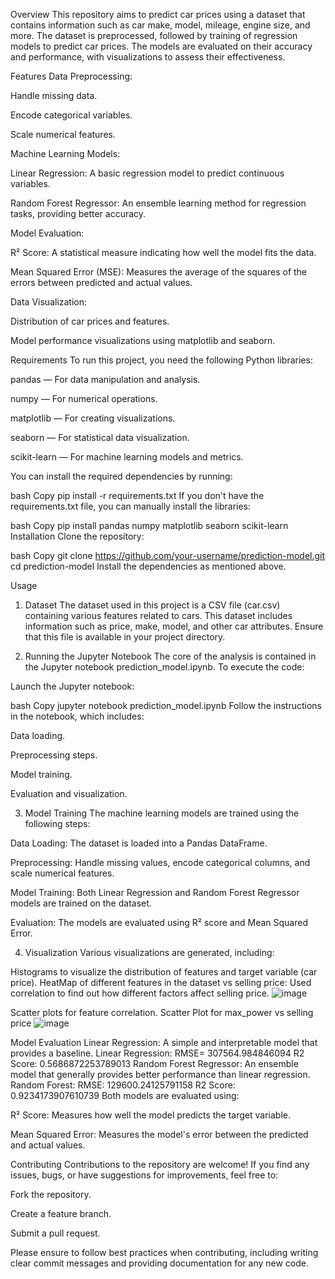 Overview
This repository aims to predict car prices using a dataset that contains information such as car make, model, mileage, engine size, and more. The dataset is preprocessed, followed by training of regression models to predict car prices. The models are evaluated on their accuracy and performance, with visualizations to assess their effectiveness.

Features
Data Preprocessing:

Handle missing data.

Encode categorical variables.

Scale numerical features.

Machine Learning Models:

Linear Regression: A basic regression model to predict continuous variables.

Random Forest Regressor: An ensemble learning method for regression tasks, providing better accuracy.

Model Evaluation:

R² Score: A statistical measure indicating how well the model fits the data.

Mean Squared Error (MSE): Measures the average of the squares of the errors between predicted and actual values.

Data Visualization:

Distribution of car prices and features.

Model performance visualizations using matplotlib and seaborn.

Requirements
To run this project, you need the following Python libraries:

pandas — For data manipulation and analysis.

numpy — For numerical operations.

matplotlib — For creating visualizations.

seaborn — For statistical data visualization.

scikit-learn — For machine learning models and metrics.

You can install the required dependencies by running:

bash
Copy
pip install -r requirements.txt
If you don't have the requirements.txt file, you can manually install the libraries:

bash
Copy
pip install pandas numpy matplotlib seaborn scikit-learn
Installation
Clone the repository:

bash
Copy
git clone https://github.com/your-username/prediction-model.git
cd prediction-model
Install the dependencies as mentioned above.

Usage
1. Dataset
The dataset used in this project is a CSV file (car.csv) containing various features related to cars. This dataset includes information such as price, make, model, and other car attributes. Ensure that this file is available in your project directory.

2. Running the Jupyter Notebook
The core of the analysis is contained in the Jupyter notebook prediction_model.ipynb. To execute the code:

Launch the Jupyter notebook:

bash
Copy
jupyter notebook prediction_model.ipynb
Follow the instructions in the notebook, which includes:

Data loading.

Preprocessing steps.

Model training.

Evaluation and visualization.

3. Model Training
The machine learning models are trained using the following steps:

Data Loading: The dataset is loaded into a Pandas DataFrame.

Preprocessing: Handle missing values, encode categorical columns, and scale numerical features.

Model Training: Both Linear Regression and Random Forest Regressor models are trained on the dataset.

Evaluation: The models are evaluated using R² score and Mean Squared Error.

4. Visualization
Various visualizations are generated, including:

Histograms to visualize the distribution of features and target variable (car price).
HeatMap of different features in the dataset vs selling price: Used correlation to find out how different factors affect selling price.
![image](https://github.com/user-attachments/assets/d3f5421c-5c98-42f4-9b7b-b55be34caeea)

Scatter plots for feature correlation.
Scatter Plot for max_power vs selling price
![image](https://github.com/user-attachments/assets/209c1797-80bc-45ab-a10e-ae4a8249c99f)


Model Evaluation
Linear Regression: A simple and interpretable model that provides a baseline.
Linear Regression:
RMSE= 307564.984846094
R2 Score: 0.5686872253789013
Random Forest Regressor: An ensemble model that generally provides better performance than linear regression.
Random Forest:
RMSE: 129600.24125791158
R2 Score: 0.9234173907610739
Both models are evaluated using:

R² Score: Measures how well the model predicts the target variable.

Mean Squared Error: Measures the model's error between the predicted and actual values.

Contributing
Contributions to the repository are welcome! If you find any issues, bugs, or have suggestions for improvements, feel free to:

Fork the repository.

Create a feature branch.

Submit a pull request.

Please ensure to follow best practices when contributing, including writing clear commit messages and providing documentation for any new code.









